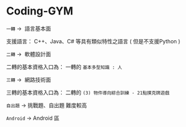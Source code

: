 # Coding-GYM

`一轉` →  語言基本面

支援語言： C++、Java、C# 等具有類似特性之語言 ( 但是不支援Python )

`二轉` →  軟體設計面

二轉的基本資格入口為： 一轉的 `基本多型知識 : 人` 

`三轉` →  網路技術面

三轉的基本資格入口為： 二轉的 `(3) 物件導向綜合訓練 - 21點撲克牌遊戲 `

`自出題` →  挑戰題、自出題 難度較高

`Android` → Android 區
